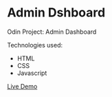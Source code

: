 # Admin Dshboard 

Odin Project: Admin Dashboard

Technologies used:
* HTML
* CSS
* Javascript

<a href="https://catalinbroinas.github.io/admin-dashboard/" target="_blank">Live Demo</a>
